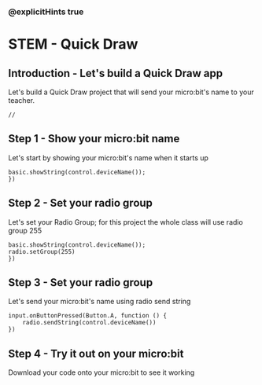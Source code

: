 ### @explicitHints true
# STEM - Quick Draw
## Introduction - Let's build a Quick Draw app 
Let's build a Quick Draw project that will send your micro:bit's name to your teacher.
```template
//
```
## Step 1 - Show your micro:bit name 
Let's start by showing your micro:bit's name when it starts up
```blocks
basic.showString(control.deviceName());
})
```

## Step 2 - Set your radio group
Let's set your Radio Group; for this project the whole class will use radio group 255
```blocks
basic.showString(control.deviceName());
radio.setGroup(255)
})
```
## Step 3 - Set your radio group
Let's send your micro:bit's name using radio send string
```blocks
input.onButtonPressed(Button.A, function () {
    radio.sendString(control.deviceName())
})
```
## Step 4 - Try it out on your micro:bit
Download your code onto your micro:bit to see it working

<script src="https://makecode.com/gh-pages-embed.js"></script><script>makeCodeRender("{{ site.makecode.home_url }}", "{{ site.github.owner_name }}/{{ site.github.repository_name }}");</script>

